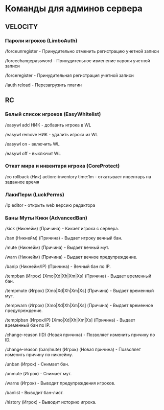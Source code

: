 # Команды для админов сервера

## VELOCITY

### Пароли игроков (LimboAuth)

/forceunregister - Принудительно отменить регистрацию учетной записи

/forcechangepassword -  Принудительное изменение пароля учетной записи

/forceregister -  Принудительная регистрация учетной записи

/lauth reload -  Перезагрузить плагин

## RC

### Белый список игроков (EasyWhitelist)

/easywl add НИК - добавить игрока в WL

/easywl remove НИК - удалить игрока из WL

/easywl on - включить WL

/easywl off - выключит WL

### Откат мира и инвентаря игрока (CoreProtect)

/co rollback (Ник) action:-inventory time:1m - откатывает инвентарь на заданное время



### ЛакиПерм (LuckPerms)

/lp editor - открыть web версию редактора  

### Баны Муты Кики (AdvancedBan)

/kick (Никнейм) (Причина) - Кикает игрока с сервера.

/ban (Никнейм) (Причина) - Выдает игроку вечный бан.

/mute (Никнейм) (Причина) - Выдает вечный мут.

/warn (Никнейм) (Причина) - Выдает вечное предупреждение.

/banip (Никнейм/IP) (Причина) - Вечный бан по IP.

/tempban (Игрок) [Xmo|Xd|Xh|Xm|Xs] (Причина) - Выдает временный бан.

/tempmute (Игрок) [Xmo|Xd|Xh|Xm|Xs] (Причина) - Выдает временный мут.

/tempwarn (Игрок) [Xmo|Xd|Xh|Xm|Xs] (Причина) - Выдает временное предупреждение.

/tempipban (Игрок/IP) [Xmo|Xd|Xh|Xm|Xs] (Причина) - Выдает временный бан по IP.

/change-reason (ID) (Новая причина) - Позволяет изменить причину по ID.

/change-reason (ban/mute) (Игрок) (Новая причина) - Позволяет изменить причину по никнейму.

/unban (Игрок) - Снимает бан.

/unmute (Игрок) - Снимает мут.

/warns (Игрок) - Выводит предупреждения игроков.

/banlist - Выводит бан-лист.

/history (Игрок) - Выводит историю игрока.






